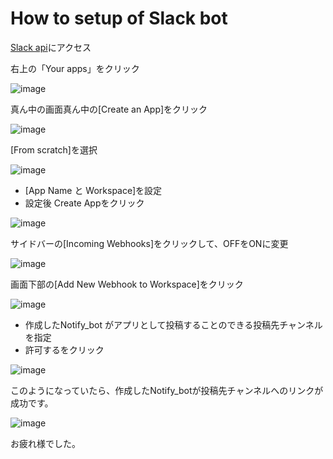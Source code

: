 # How to setup of Slack bot

[Slack api](https://api.slack.com)にアクセス

右上の「Your apps」をクリック

![image](https://github.com/Itsuki-2822/ML_Utilities/assets/135577168/c0b2ae97-60ac-4ff8-975f-6ccf925095b7)

真ん中の画面真ん中の[Create an App]をクリック

![image](https://github.com/Itsuki-2822/ML_Utilities/assets/135577168/48972444-c128-4c52-91a0-6d18288daa47)

[From scratch]を選択

![image](https://github.com/Itsuki-2822/ML_Utilities/assets/135577168/2ebb6a54-a3b5-46b9-b511-6db28743cec2)

- [App Name と Workspace]を設定
- 設定後 Create Appをクリック

![image](https://github.com/Itsuki-2822/ML_Utilities/assets/135577168/943f4916-c59b-4758-8268-2dd9aefe6cf4)

サイドバーの[Incoming Webhooks]をクリックして、OFFをONに変更

![image](https://github.com/Itsuki-2822/ML_Utilities/assets/135577168/6195b842-ae19-4106-8890-e784592f7e0d)

画面下部の[Add New Webhook to Workspace]をクリック

![image](https://github.com/Itsuki-2822/ML_Utilities/assets/135577168/299ed31c-e81d-4617-81c0-40e578fb82ad)

- 作成したNotify_bot がアプリとして投稿することのできる投稿先チャンネルを指定
- 許可するをクリック

![image](https://github.com/Itsuki-2822/ML_Utilities/assets/135577168/f058c499-1f97-4e0b-a54c-52618f215d96)

このようになっていたら、作成したNotify_botが投稿先チャンネルへのリンクが成功です。

![image](https://github.com/Itsuki-2822/ML_Utilities/assets/135577168/b3375ce2-5c53-4a83-9f88-8cb7308f1ee1)

お疲れ様でした。
